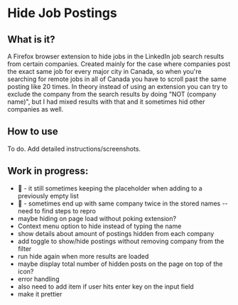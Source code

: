 # Hide Job Postings

## What is it?

A Firefox browser extension to hide jobs in the LinkedIn job search results from certain companies.
Created mainly for the case where companies post the exact same job for every major city in Canada, so when you're searching for remote jobs in all of Canada you have to scroll past the same posting like 20 times.
In theory instead of using an extension you can try to exclude the company from the search results by doing "NOT (company name)", but I had mixed results with that and it sometimes hid other companies as well.

## How to use

To do. Add detailed instructions/screenshots.

## Work in progress:

- :bug: - it still sometimes keeping the placeholder when adding to a previously empty list
- :bug: - sometimes end up with same company twice in the stored names -- need to find steps to repro
- maybe hiding on page load without poking extension?
- Context menu option to hide instead of typing the name
- show details about amount of postings hidden from each company
- add toggle to show/hide postings without removing company from the filter
- run hide again when more results are loaded
- maybe display total number of hidden posts on the page on top of the icon?
- error handling
- also need to add item if user hits enter key on the input field
- make it prettier
